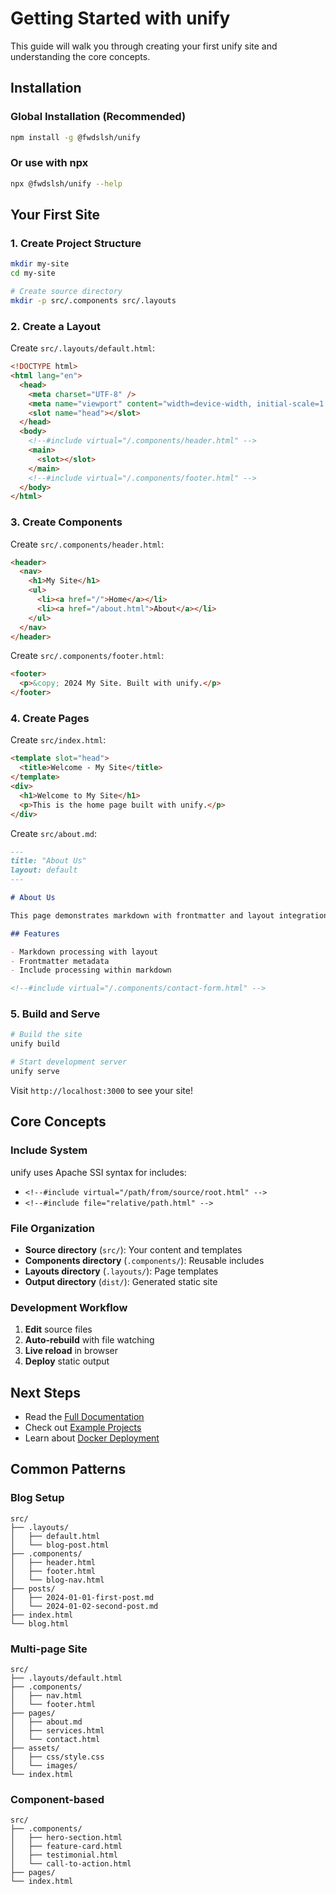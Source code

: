 # Getting Started with unify

This guide will walk you through creating your first unify site and understanding the core concepts.

## Installation

### Global Installation (Recommended)

```bash
npm install -g @fwdslsh/unify
```

### Or use with npx

```bash
npx @fwdslsh/unify --help
```

## Your First Site

### 1. Create Project Structure

```bash
mkdir my-site
cd my-site

# Create source directory
mkdir -p src/.components src/.layouts
```

### 2. Create a Layout

Create `src/.layouts/default.html`:

```html
<!DOCTYPE html>
<html lang="en">
  <head>
    <meta charset="UTF-8" />
    <meta name="viewport" content="width=device-width, initial-scale=1.0" />
    <slot name="head"></slot>
  </head>
  <body>
    <!--#include virtual="/.components/header.html" -->
    <main>
      <slot></slot>
    </main>
    <!--#include virtual="/.components/footer.html" -->
  </body>
</html>
```

### 3. Create Components

Create `src/.components/header.html`:

```html
<header>
  <nav>
    <h1>My Site</h1>
    <ul>
      <li><a href="/">Home</a></li>
      <li><a href="/about.html">About</a></li>
    </ul>
  </nav>
</header>
```

Create `src/.components/footer.html`:

```html
<footer>
  <p>&copy; 2024 My Site. Built with unify.</p>
</footer>
```

### 4. Create Pages

Create `src/index.html`:

```html
<template slot="head">
  <title>Welcome - My Site</title>
</template>
<div>
  <h1>Welcome to My Site</h1>
  <p>This is the home page built with unify.</p>
</div>
```

Create `src/about.md`:

```markdown
---
title: "About Us"
layout: default
---

# About Us

This page demonstrates markdown with frontmatter and layout integration.

## Features

- Markdown processing with layout
- Frontmatter metadata
- Include processing within markdown

<!--#include virtual="/.components/contact-form.html" -->
```

### 5. Build and Serve

```bash
# Build the site
unify build

# Start development server
unify serve
```

Visit `http://localhost:3000` to see your site!

## Core Concepts

### Include System

unify uses Apache SSI syntax for includes:

- `<!--#include virtual="/path/from/source/root.html" -->`
- `<!--#include file="relative/path.html" -->`

### File Organization

- **Source directory** (`src/`): Your content and templates
- **Components directory** (`.components/`): Reusable includes
- **Layouts directory** (`.layouts/`): Page templates
- **Output directory** (`dist/`): Generated static site

### Development Workflow

1. **Edit** source files
2. **Auto-rebuild** with file watching
3. **Live reload** in browser
4. **Deploy** static output

## Next Steps

- Read the [Full Documentation](../README.md)
- Check out [Example Projects](../example/)
- Learn about [Docker Deployment](docker-usage.md)

## Common Patterns

### Blog Setup

```
src/
├── .layouts/
│   ├── default.html
│   └── blog-post.html
├── .components/
│   ├── header.html
│   ├── footer.html
│   └── blog-nav.html
├── posts/
│   ├── 2024-01-01-first-post.md
│   └── 2024-01-02-second-post.md
├── index.html
└── blog.html
```

### Multi-page Site

```
src/
├── .layouts/default.html
├── .components/
│   ├── nav.html
│   └── footer.html
├── pages/
│   ├── about.md
│   ├── services.html
│   └── contact.html
├── assets/
│   ├── css/style.css
│   └── images/
└── index.html
```

### Component-based

```
src/
├── .components/
│   ├── hero-section.html
│   ├── feature-card.html
│   ├── testimonial.html
│   └── call-to-action.html
├── pages/
└── index.html
```
